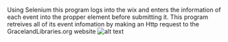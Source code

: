 Using Selenium this program logs into the wix and enters the information of each event into the propper element before submitting it. This program retreives all of its event infomation by making an Http request to the GracelandLibraries.org website
![alt text]("[https://github.com/[username]/[reponame]/blob/[branch]/image.jpg?raw=true](https://github.com/Joshober/GracelandBuzzFeed/blob/main/Buzz.png?raw=true)https://github.com/Joshober/GracelandBuzzFeed/blob/main/Buzz.png?raw=true")
